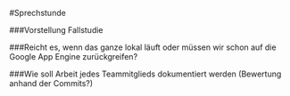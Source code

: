#Sprechstunde

###Vorstellung Fallstudie

###Reicht es, wenn das ganze lokal läuft oder müssen wir schon auf die Google App Engine zurückgreifen?

###Wie soll Arbeit jedes Teammitglieds dokumentiert werden (Bewertung anhand der Commits?)

